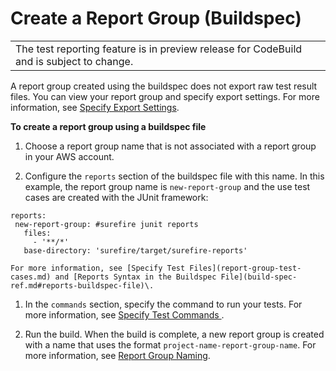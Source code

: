 # Create a Report Group \(Buildspec\)<a name="test-report-group-create-buildspec"></a>


|  | 
| --- |
| The test reporting feature is in preview release for CodeBuild and is subject to change\. | 

A report group created using the buildspec does not export raw test result files\. You can view your report group and specify export settings\. For more information, see [Specify Export Settings](report-group-export-settings.md)\. 

**To create a report group using a buildspec file**

1.  Choose a report group name that is not associated with a report group in your AWS account\. 

1.  Configure the `reports` section of the buildspec file with this name\. In this example, the report group name is `new-report-group` and the use test cases are created with the JUnit framework: 

   ```
   reports:
    new-report-group: #surefire junit reports
      files:
        - '**/*'
      base-directory: 'surefire/target/surefire-reports'
   ```

    For more information, see [Specify Test Files](report-group-test-cases.md) and [Reports Syntax in the Buildspec File](build-spec-ref.md#reports-buildspec-file)\. 

1. In the `commands` section, specify the command to run your tests\. For more information, see [ Specify Test Commands ](report-group-test-case-commands.md)\. 

1.  Run the build\. When the build is complete, a new report group is created with a name that uses the format `project-name-report-group-name`\. For more information, see [Report Group Naming](test-report-group-naming.md)\. 
